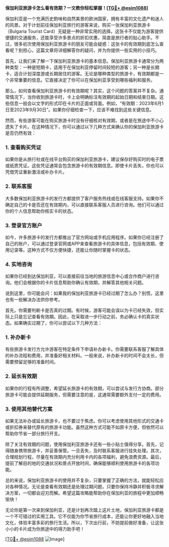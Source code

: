 **保加利亚旅游卡怎么看有效期？一文教你轻松掌握！[[TG💪+ @esim1088](https://t.me/s/esim1088)]**

保加利亚是一个充满历史韵味和自然美景的欧洲国家，拥有丰富的文化遗产和迷人的风景。对于计划前往保加利亚旅行的游客来说，购买一张保加利亚旅游卡（Bulgaria Tourist Card）无疑是一种非常实用的选择。这张卡不仅能为游客提供便捷的交通服务，还能享受许多景点的折扣优惠，简直是旅行者的贴心助手。不过，很多初次使用保加利亚旅游卡的朋友可能会疑惑：这张卡的有效期到底怎么查看呢？别担心，这篇文章将详细解答你的疑问，并为你提供一些实用的小技巧。

首先，让我们来了解一下保加利亚旅游卡的基本信息。保加利亚旅游卡通常分为两种类型：一种是短期卡，适用于在保加利亚停留时间较短的游客；另一种是长期卡，适合计划深度游或长期居住的游客。无论是哪种类型的旅游卡，有效期都是一个非常重要的信息。它直接决定了你可以在保加利亚享受到哪些福利和服务。

那么，如何查看保加利亚旅游卡的有效期呢？其实，这个问题的答案并不复杂。通常情况下，当你收到旅游卡时，卡上会明确标注有效期的起始日期和结束日期。这些信息一般会以文字的形式印在卡片的正面或背面。例如，“有效期：2023年6月1日至2023年9月30日”。如果你仔细检查一下，应该不难找到这些关键信息。

然而，有些游客可能在购买旅游卡时没有仔细核对有效期，或者是在旅途中不小心遗失了卡片。在这种情况下，你可以通过以下几种方式来确认你的保加利亚旅游卡是否仍然有效：

### **1. 查看购买凭证**
如果你是从旅行社或在线平台购买的保加利亚旅游卡，建议保存好购买时的电子票或纸质凭证。这些凭证通常会包含旅游卡的有效期信息。即使卡片丢失，你也可以凭借凭证重新激活或补办卡片。

### **2. 联系客服**
大多数保加利亚旅游卡的发行方都提供了客户服务热线或在线客服支持。如果你不确定自己的卡是否还在有效期内，可以直接联系客服人员进行咨询。他们可以通过你的个人信息帮助你核实卡的状态。

### **3. 登录官方账户**
如今，许多旅游卡的发行方都推出了官方网站或手机应用程序。如果你已经注册了自己的账户，可以通过登录官网或APP来查看旅游卡的具体信息，包括有效期、使用记录等。这种方式不仅方便快捷，还能让你随时掌握卡的状态。

### **4. 实地咨询**
如果你已经到达保加利亚，可以直接前往当地的旅游信息中心或合作商户进行咨询。他们会根据你的卡片信息帮助你确认有效期，并解答其他相关问题。

说到这里，你可能会问：如果我的保加利亚旅游卡已经过期了怎么办？别慌，这里也有一些解决办法供你参考。

首先，你需要判断卡是否真的过期。有时候，游客可能会误以为卡已经失效，但实际上只是忘记查看有效期。因此，在采取进一步行动之前，务必确认卡的真实状态。如果确实过期了，你可以尝试以下几种方法：

### **1. 补办新卡**
有些旅游卡发行方允许游客在特定条件下申请补办新卡。你需要联系客服了解具体的补办流程和费用，并准备好相关材料。一般来说，补办新卡的时间不会太长，但需要预留足够的准备时间。

### **2. 延长有效期**
如果你的行程有所调整，希望延长旅游卡的有效期，可以尝试与发行方协商。部分旅游卡可能会提供延期服务，但需要注意的是，这通常需要额外支付一定的费用。

### **3. 使用其他替代方案**
如果无法补办或延长旅游卡，也不要过于焦虑。你可以考虑使用其他形式的交通卡或折扣券来替代原有的旅游卡功能。虽然这种方式可能不如原卡方便，但依然可以帮助你节省一部分旅行开支。

除了关注有效期的问题，使用保加利亚旅游卡还有一些小贴士值得分享。首先，记得随身携带旅游卡，并妥善保管。一旦丢失，及时联系客服进行挂失处理。其次，合理规划行程，尽量在有效期内充分利用卡内的各项福利，避免浪费资源。最后，提前了解目的地的交通状况和景点开放时间，确保能够顺利使用旅游卡的各项功能。

总的来说，保加利亚旅游卡的使用并不复杂，只要掌握了正确的方法，就能轻松应对各种情况。无论是查看有效期还是处理过期问题，只要你保持冷静并积极寻求解决方案，一切都会迎刃而解。希望这篇攻略能帮助你在保加利亚的旅程中更加顺畅愉快！

无论你是第一次来到保加利亚，还是计划再次踏上这片土地，保加利亚旅游卡都是一个不可错过的实用工具。它不仅能为你节省旅行成本，还能让你更好地融入当地文化，体验丰富多彩的旅行生活。所以，下次出行前，不妨提前做好准备，让这张小小的卡片成为你旅途中的得力助手吧！

[[TG💪+ @esim1088](https://t.me/s/esim1088) ![Image](https://i.postimg.cc/4NQfJmqS/Snipaste-2025-05-13-00-14-12.png)]